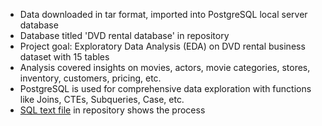 - Data downloaded in tar format, imported into PostgreSQL local server database
- Database titled 'DVD rental database' in repository
- Project goal: Exploratory Data Analysis (EDA) on DVD rental business dataset with 15 tables
- Analysis covered insights on movies, actors, movie categories, stores, inventory, customers, pricing, etc.
- PostgreSQL is used for comprehensive data exploration with functions like Joins, CTEs, Subqueries, Case, etc.
- [SQL text file](https://github.com/KHALED-HAMADI/DVD_rental_PostreSQL/blob/main/dvdrental_project.sql) in repository shows the process
